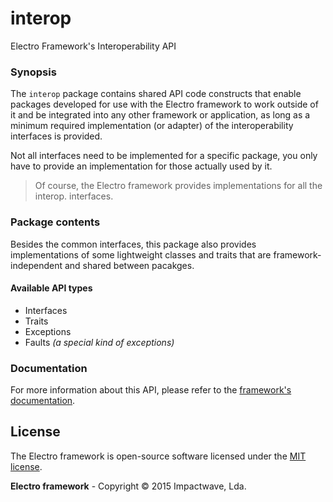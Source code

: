 # interop
Electro Framework's Interoperability API

### Synopsis

The `interop` package contains shared API code constructs that enable packages developed for use with the Electro framework to work outside of it and be integrated into any other framework or application, as long as a minimum required implementation (or adapter) of the interoperability interfaces is provided.

Not all interfaces need to be implemented for a specific package, you only have to provide an implementation for those actually used by it.

> Of course, the Electro framework provides implementations for all the interop. interfaces.

### Package contents

Besides the common interfaces, this package also provides implementations of some lightweight classes and traits that are framework-independent and shared between pacakges.

#### Available API types

- Interfaces
- Traits
- Exceptions
- Faults
  *(a special kind of exceptions)*

### Documentation

For more information about this API, please refer to the [framework's documentation](http://electro.io).

## License

The Electro framework is open-source software licensed under the [MIT license](http://opensource.org/licenses/MIT).

**Electro framework** - Copyright &copy; 2015 Impactwave, Lda.

